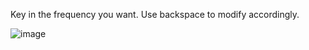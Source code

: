 Key in the frequency you want. Use backspace to modify accordingly.

![image](https://github.com/danthio/frequencies/assets/109515278/69fde185-d16d-4f52-b609-3fc4987e7cfe)
